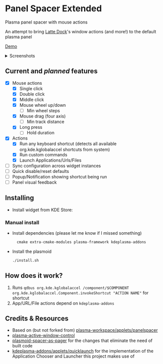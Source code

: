 # Panel Spacer Extended

Plasma panel spacer with mouse actions

An attempt to bring [Latte Dock](https://github.com/KDE/latte-dock)'s window actions (and more!) to the default plasma panel

[Demo](https://github.com/luisbocanegra/plasma-panel-spacer-extended/assets/15076387/13aad327-9b03-49a1-bb16-6b035dad8a9e)

<details>
    <summary>Screenshots</summary>
<img src="https://github.com/luisbocanegra/plasma-panel-spacer-extended/assets/15076387/3767c2b8-cf27-4034-a08a-a994fb68f2c3" alt="widget actions config">
</details>

## Current and *planned* features

* [X] Mouse actions
  * [x] Single click
  * [x] Double click
  * [x] Middle click
  * [x] Mouse wheel up/down
    * [ ] Min wheel steps
  * [x] Mouse drag (four axis)
    * [ ] Min track distance
  * [x] Long press
    * [ ] Hold duration
* [x] Actions
  * [x] Run any keyboard shortcut (detects all available org.kde.kglobalaccel shortcuts from system)
  * [x] Run custom commands
  * [x] Launch Applications/Urls/Files
* [ ] Sync configuration across widget instances
* [ ] Quick disable/reset defaults
* [ ] Popup/Notification showing shortcut being run
* [ ] Panel visual feedback

## Installing

* Install widget from KDE Store:

### Manual install

* Install dependencies (please let me know if I missed something)

  ```txt
    cmake extra-cmake-modules plasma-framework kdeplasma-addons
  ```

* Install the plasmoid

  ```sh
  ./install.sh
  ```

## How does it work?

1. Runs `qdbus org.kde.kglobalaccel /component/$COMPONENT org.kde.kglobalaccel.Component.invokeShortcut "ACTION NAME"` for shortcut
2. App/URL/File actions depend on `kdeplasma-addons`

## Credits & Resources

* Based on (but not forked from) [plasma-workspace/applets/panelspacer](https://invent.kde.org/plasma/plasma-workspace/-/tree/master/applets/panelspacer)
* [plasma-active-window-control](https://invent.kde.org/plasma/plasma-active-window-control)
* [plasmoid-spacer-as-pager](https://github.com/eatsu/plasmoid-spacer-as-pager) for the changes that eliminate the need of built code
* [kdeplasma-addons/applets/quicklaunch](https://invent.kde.org/plasma/kdeplasma-addons/-/tree/master/applets/quicklaunch) for the implementation of the Application Chooser and Launcher this project makes use of
